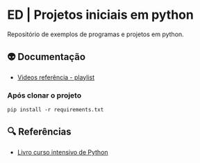
# ED | Projetos iniciais em python

Repositório de exemplos de programas e projetos em python.


## 👽 Documentação

- [Videos referência - playlist](https://www.youtube.com/watch?v=ZNFVFTqaL60&list=PLLVddSbilcumgeyk0z6ko5U_FYPfbRO2C&index=1)

### Após clonar o projeto

```
pip install -r requirements.txt

```

## 🔍 Referências

- [Livro curso intensivo de Python](https://novatec.com.br/livros/curso-intensivo-python-3ed/)




